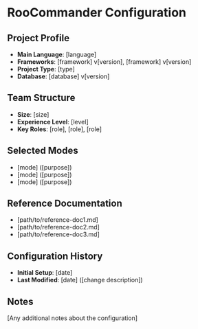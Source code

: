 # RooCommander Configuration

## Project Profile
- **Main Language**: [language]
- **Frameworks**: [framework] v[version], [framework] v[version]
- **Project Type**: [type]
- **Database**: [database] v[version]

## Team Structure
- **Size**: [size]
- **Experience Level**: [level]
- **Key Roles**: [role], [role], [role]

## Selected Modes
- [mode] ([purpose])
- [mode] ([purpose])
- [mode] ([purpose])

## Reference Documentation
- [path/to/reference-doc1.md]
- [path/to/reference-doc2.md]
- [path/to/reference-doc3.md]

## Configuration History
- **Initial Setup**: [date]
- **Last Modified**: [date] ([change description])

## Notes
[Any additional notes about the configuration]
